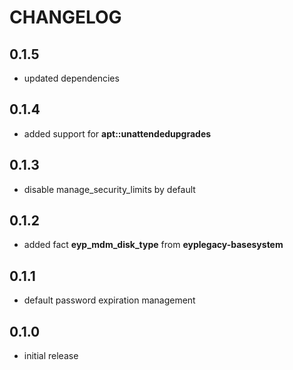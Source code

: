 # CHANGELOG

## 0.1.5

* updated dependencies

## 0.1.4

* added support for **apt::unattendedupgrades**

## 0.1.3

* disable manage_security_limits by default

## 0.1.2

* added fact **eyp_mdm_disk_type** from **eyplegacy-basesystem**

## 0.1.1

* default password expiration management

## 0.1.0

* initial release
